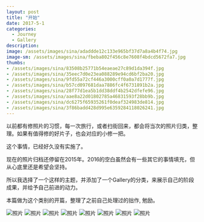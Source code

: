```yaml
---
layout: post
title: "开始"
date: 2017-5-1
categories:
  - Journey
  - Gallery
description: 
image: /assets/images/sina/adaddde12c133e965bf37d7a8a4b4f74.jpg
image-sm: /assets/images/sina/fbeba802f456c8e7608f4bdcd5672fa7.jpg
thumbs:
- /assets/images/sina/83508b25771b54eaeae27c89d1da394f.jpg
- /assets/images/sina/35eec7d0e23ea088289e94cd6bf2ba20.jpg
- /assets/images/sina/9fd55a72cf446a3000cff0a0a7d1777f.jpg
- /assets/images/sina/b57cd097681daa7886fc4f6731891b2a.jpg
- /assets/images/sina/28f77d1ea5b1dd38ddf4b2542dfefe96.jpg
- /assets/images/sina/aae8a22d01802785a46831593f28bb9b.jpg
- /assets/images/sina/dc6275f65935261f0deaf324983de814.jpg
- /assets/images/sina/3f86badd428d995e6359284118026241.jpg
---
```

以前都有修照片的习惯，每一次旅行，或者扫街回来，都会将当次的照片归类，整理。如果有值得修的好片子，也会对应的小修一把。

这个事情，已经好久没有实施了。

现在的照片归档还停留在2015年。2016的空白虽然会有一些其它的事情填充，但从心底里还是希望会坚持。

所以我选择了一个这样的主题，并添加了一个Gallery的分类，来展示自己的阶段成果，并给予自己前进的动力。

本篇做为这个类别的开篇，整理了之前自己处理过的拙作, 勉励。

![照片](/assets/images/sina/83508b25771b54eaeae27c89d1da394f.jpg)
![照片](/assets/images/sina/35eec7d0e23ea088289e94cd6bf2ba20.jpg)
![照片](/assets/images/sina/9fd55a72cf446a3000cff0a0a7d1777f.jpg)
![照片](/assets/images/sina/b57cd097681daa7886fc4f6731891b2a.jpg)
![照片](/assets/images/sina/28f77d1ea5b1dd38ddf4b2542dfefe96.jpg)
![照片](/assets/images/sina/aae8a22d01802785a46831593f28bb9b.jpg)
![照片](/assets/images/sina/dc6275f65935261f0deaf324983de814.jpg)
![照片](/assets/images/sina/3f86badd428d995e6359284118026241.jpg)
